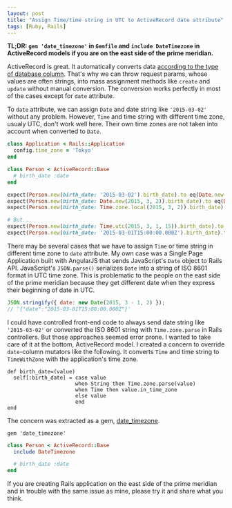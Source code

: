 ```yaml
---
layout: post
title: "Assign Time/time string in UTC to ActiveRecord date attribute"
tags: [Ruby, Rails]
---
```


**TL;DR: `gem 'date_timezone'` in `Gemfile` and `include DateTimezone` in ActiveRecord models if you are on the east side of the prime meridian.**

ActiveRecord is great. It automatically converts data [according to the type of database column](https://github.com/rails/rails/tree/v4.2.0/activerecord/lib/active_record/type). That's why we can throw request params, whose values are often strings, into mass assignment methods like `create` and `update` without manual conversion. The conversion works perfectly in most of the cases except for `date` attribute.

To `date` attribute, we can assign `Date` and date string like `'2015-03-02'` without any problem. However, `Time` and time string with different time zone, usualy UTC, don't work well here. Their own time zones are not taken into account when converted to `Date`.

```ruby
class Application < Rails::Application
  config.time_zone = 'Tokyo'
end

class Person < ActiveRecord::Base
  # birth_date :date
end

expect(Person.new(birth_date: '2015-03-02').birth_date).to eq(Date.new(2015, 3, 2))
expect(Person.new(birth_date: Date.new(2015, 3, 2)).birth_date).to eq(Date.new(2015, 3, 2))
expect(Person.new(birth_date: Time.zone.local(2015, 3, 2)).birth_date).to eq(Date.new(2015, 3, 2))

# But...
expect(Person.new(birth_date: Time.utc(2015, 3, 1, 15)).birth_date).to eq(Date.new(2015, 3, 1))
expect(Person.new(birth_date: '2015-03-01T15:00:00.000Z').birth_date).to eq(Date.new(2015, 3, 1))
```

There may be several cases that we have to assign `Time` or time string in different time zone to `date` attribute. My own case was a Single Page Application built with AngularJS that sends JavaScript's `Date` object to Rails API. JavaScript's `JSON.parse()` serializes `Date` into a string of ISO 8601 format in UTC time zone. This is problematic to the people on the east side of the prime meridian because they get different date when they express their beginning of date in UTC.

```javascript
JSON.stringify({ date: new Date(2015, 3 - 1, 2) });
// '{"date":"2015-03-01T15:00:00.000Z"}'
```

I could have controlled front-end code to always send date string like `'2015-03-02'` or converted the ISO 8601 string with `Time.zone.parse` in Rails controllers. But those approaches seemed error prone. I wanted to take care of it at the bottom, ActiveRecord model. I created a concern to override `date`-column mutators like the following. It converts `Time` and time string to `TimeWithZone` with the application's time zone.

```
def birth_date=(value)
  self[:birth_date] = case value
                      when String then Time.zone.parse(value)
                      when Time then value.in_time_zone
                      else value
                      end
end
```

The concern was extracted as a gem, [date_timezone](https://github.com/shuhei/date_timezone).

```Gemfile
gem 'date_timezone'
```

```ruby
class Person < ActiveRecord::Base
  include DateTimezone

  # birth_date :date
end
```

If you are creating Rails application on the east side of the prime meridian and in trouble with the same issue as mine, please try it and share what you think.
